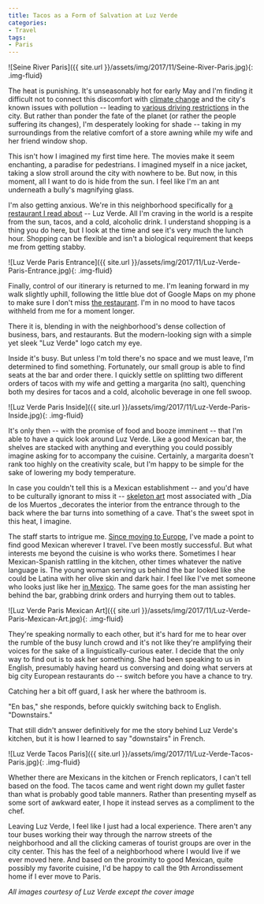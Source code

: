 ```yaml
---
title: Tacos as a Form of Salvation at Luz Verde
categories:
- Travel
tags:
- Paris
---
```


![Seine River Paris]({{ site.url }}/assets/img/2017/11/Seine-River-Paris.jpg){: .img-fluid}

The heat is punishing. It's unseasonably hot for early May and I'm finding it difficult not to connect this discomfort with [climate change](https://withoutapath.com/embrace-green-travel/) and the city's known issues with pollution -- leading to [various driving restrictions](http://www.businessinsider.com/r-paris-imposes-driving-restrictions-plans-clunker-ban-as-smog-hits-highs-2016-12?IR=T) in the city. But rather than ponder the fate of the planet (or rather the people suffering its changes), I'm desperately looking for shade -- taking in my surroundings from the relative comfort of a store awning while my wife and her friend window shop.

This isn't how I imagined my first time here. The movies make it seem enchanting, a paradise for pedestrians. I imagined myself in a nice jacket, taking a slow stroll around the city with nowhere to be. But now, in this moment, all I want to do is hide from the sun. I feel like I'm an ant underneath a bully's magnifying glass.

I'm also getting anxious. We're in this neighborhood specifically for [a restaurant I read about](https://withoutapath.com/trip-to-paris/) -- Luz Verde. All I'm craving in the world is a respite from the sun, tacos, and a cold, alcoholic drink. I understand shopping is a thing you do here, but I look at the time and see it's very much the lunch hour. Shopping can be flexible and isn't a biological requirement that keeps me from getting stabby.

![Luz Verde Paris Entrance]({{ site.url }}/assets/img/2017/11/Luz-Verde-Paris-Entrance.jpg){: .img-fluid}

Finally, control of our itinerary is returned to me. I'm leaning forward in my walk slightly uphill, following the little blue dot of Google Maps on my phone to make sure I don't miss [the restaurant](http://www.quixotic-projects.com/venue/candelaria). I'm in no mood to have tacos withheld from me for a moment longer.

There it is, blending in with the neighborhood's dense collection of business, bars, and restaurants. But the modern-looking sign with a simple yet sleek "Luz Verde" logo catch my eye.

Inside it's busy. But unless I'm told there's no space and we must leave, I'm determined to find something. Fortunately, our small group is able to find seats at the bar and order there. I quickly settle on splitting two different orders of tacos with my wife and getting a margarita (no salt), quenching both my desires for tacos and a cold, alcoholic beverage in one fell swoop.

![Luz Verde Paris Inside]({{ site.url }}/assets/img/2017/11/Luz-Verde-Paris-Inside.jpg){: .img-fluid}

It's only then -- with the promise of food and booze imminent -- that I'm able to have a quick look around Luz Verde. Like a good Mexican bar, the shelves are stacked with anything and everything you could possibly imagine asking for to accompany the cuisine. Certainly, a margarita doesn't rank too highly on the creativity scale, but I'm happy to be simple for the sake of lowering my body temperature.

In case you couldn't tell this is a Mexican establishment -- and you'd have to be culturally ignorant to miss it -- [skeleton art](https://withoutapath.com/pilsen-chicago-mexican/) most associated with _Día de los Muertos _decorates the interior from the entrance through to the back where the bar turns into something of a cave. That's the sweet spot in this heat, I imagine.

The staff starts to intrigue me. [Since moving to Europe](https://withoutapath.com/moving-to-germany/), I've made a point to find good Mexican wherever I travel. I've been mostly successful. But what interests me beyond the cuisine is who works there. Sometimes I hear Mexican-Spanish rattling in the kitchen, other times whatever the native language is. The young woman serving us behind the bar looked like she could be Latina with her olive skin and dark hair. I feel like I've met someone who looks just like her [in Mexico](https://withoutapath.com/traveling-baja-peninsula-uncruise/). The same goes for the man assisting her behind the bar, grabbing drink orders and hurrying them out to tables.

![Luz Verde Paris Mexican Art]({{ site.url }}/assets/img/2017/11/Luz-Verde-Paris-Mexican-Art.jpg){: .img-fluid}

They're speaking normally to each other, but it's hard for me to hear over the rumble of the busy lunch crowd and it's not like they're amplifying their voices for the sake of a linguistically-curious eater. I decide that the only way to find out is to ask her something. She had been speaking to us in English, presumably having heard us conversing and doing what servers at big city European restaurants do -- switch before you have a chance to try.

Catching her a bit off guard, I ask her where the bathroom is.

"En bas," she responds, before quickly switching back to English. "Downstairs."

That still didn't answer definitively for me the story behind Luz Verde's kitchen, but it is how I learned to say "downstairs" in French.

![Luz Verde Tacos Paris]({{ site.url }}/assets/img/2017/11/Luz-Verde-Tacos-Paris.jpg){: .img-fluid}

Whether there are Mexicans in the kitchen or French replicators, I can't tell based on the food. The tacos came and went right down my gullet faster than what is probably good table manners. Rather than presenting myself as some sort of awkward eater, I hope it instead serves as a compliment to the chef.

Leaving Luz Verde, I feel like I just had a local experience. There aren't any tour buses working their way through the narrow streets of the neighborhood and all the clicking cameras of tourist groups are over in the city center. This has the feel of a neighborhood where I would live if we ever moved here. And based on the proximity to good Mexican, quite possibly my favorite cuisine, I'd be happy to call the 9th Arrondissement home if I ever move to Paris.

_All images courtesy of Luz Verde except the cover image_
